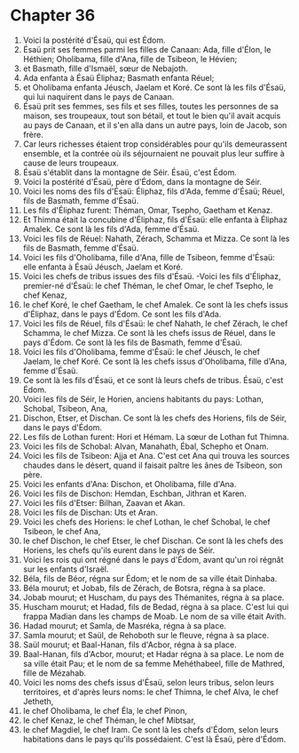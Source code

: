 # Chapter 36

1. Voici la postérité d'Ésaü, qui est Édom.
2. Ésaü prit ses femmes parmi les filles de Canaan: Ada, fille d'Élon, le Héthien; Oholibama, fille d'Ana, fille de Tsibeon, le Hévien;
3. et Basmath, fille d'Ismaël, sœur de Nebajoth.
4. Ada enfanta à Ésaü Éliphaz; Basmath enfanta Réuel;
5. et Oholibama enfanta Jéusch, Jaelam et Koré. Ce sont là les fils d'Ésaü, qui lui naquirent dans le pays de Canaan.
6. Ésaü prit ses femmes, ses fils et ses filles, toutes les personnes de sa maison, ses troupeaux, tout son bétail, et tout le bien qu'il avait acquis au pays de Canaan, et il s'en alla dans un autre pays, loin de Jacob, son frère.
7. Car leurs richesses étaient trop considérables pour qu'ils demeurassent ensemble, et la contrée où ils séjournaient ne pouvait plus leur suffire à cause de leurs troupeaux.
8. Ésaü s'établit dans la montagne de Séir. Ésaü, c'est Édom.
9. Voici la postérité d'Ésaü, père d'Édom, dans la montagne de Séir.
10. Voici les noms des fils d'Ésaü: Éliphaz, fils d'Ada, femme d'Ésaü; Réuel, fils de Basmath, femme d'Ésaü.
11. Les fils d'Éliphaz furent: Théman, Omar, Tsepho, Gaetham et Kenaz.
12. Et Thimna était la concubine d'Éliphaz, fils d'Ésaü: elle enfanta à Éliphaz Amalek. Ce sont là les fils d'Ada, femme d'Ésaü.
13. Voici les fils de Réuel: Nahath, Zérach, Schamma et Mizza. Ce sont là les fils de Basmath, femme d'Ésaü.
14. Voici les fils d'Oholibama, fille d'Ana, fille de Tsibeon, femme d'Ésaü: elle enfanta à Ésaü Jéusch, Jaelam et Koré.
15. Voici les chefs de tribus issues des fils d'Ésaü. -Voici les fils d'Éliphaz, premier-né d'Ésaü: le chef Théman, le chef Omar, le chef Tsepho, le chef Kenaz,
16. le chef Koré, le chef Gaetham, le chef Amalek. Ce sont là les chefs issus d'Éliphaz, dans le pays d'Édom. Ce sont les fils d'Ada.
17. Voici les fils de Réuel, fils d'Ésaü: le chef Nahath, le chef Zérach, le chef Schamma, le chef Mizza. Ce sont là les chefs issus de Réuel, dans le pays d'Édom. Ce sont là les fils de Basmath, femme d'Ésaü.
18. Voici les fils d'Oholibama, femme d'Ésaü: le chef Jéusch, le chef Jaelam, le chef Koré. Ce sont là les chefs issus d'Oholibama, fille d'Ana, femme d'Ésaü.
19. Ce sont là les fils d'Ésaü, et ce sont là leurs chefs de tribus. Ésaü, c'est Édom.
20. Voici les fils de Séir, le Horien, anciens habitants du pays: Lothan, Schobal, Tsibeon, Ana,
21. Dischon, Etser, et Dischan. Ce sont là les chefs des Horiens, fils de Séir, dans le pays d'Édom.
22. Les fils de Lothan furent: Hori et Hémam. La sœur de Lothan fut Thimna.
23. Voici les fils de Schobal: Alvan, Manahath, Ébal, Schepho et Onam.
24. Voici les fils de Tsibeon: Ajja et Ana. C'est cet Ana qui trouva les sources chaudes dans le désert, quand il faisait paître les ânes de Tsibeon, son père.
25. Voici les enfants d'Ana: Dischon, et Oholibama, fille d'Ana.
26. Voici les fils de Dischon: Hemdan, Eschban, Jithran et Karen.
27. Voici les fils d'Etser: Bilhan, Zaavan et Akan.
28. Voici les fils de Dischan: Uts et Aran.
29. Voici les chefs des Horiens: le chef Lothan, le chef Schobal, le chef Tsibeon, le chef Ana,
30. le chef Dischon, le chef Etser, le chef Dischan. Ce sont là les chefs des Horiens, les chefs qu'ils eurent dans le pays de Séir.
31. Voici les rois qui ont régné dans le pays d'Édom, avant qu'un roi régnât sur les enfants d'Israël.
32. Béla, fils de Béor, régna sur Édom; et le nom de sa ville était Dinhaba.
33. Béla mourut; et Jobab, fils de Zérach, de Botsra, régna à sa place.
34. Jobab mourut; et Huscham, du pays des Thémanites, régna à sa place.
35. Huscham mourut; et Hadad, fils de Bedad, régna à sa place. C'est lui qui frappa Madian dans les champs de Moab. Le nom de sa ville était Avith.
36. Hadad mourut; et Samla, de Masréka, régna à sa place.
37. Samla mourut; et Saül, de Rehoboth sur le fleuve, régna à sa place.
38. Saül mourut; et Baal-Hanan, fils d'Acbor, régna à sa place.
39. Baal-Hanan, fils d'Acbor, mourut; et Hadar régna à sa place. Le nom de sa ville était Pau; et le nom de sa femme Mehéthabeel, fille de Mathred, fille de Mézahab.
40. Voici les noms des chefs issus d'Ésaü, selon leurs tribus, selon leurs territoires, et d'après leurs noms: le chef Thimna, le chef Alva, le chef Jetheth,
41. le chef Oholibama, le chef Éla, le chef Pinon,
42. le chef Kenaz, le chef Théman, le chef Mibtsar,
43. le chef Magdiel, le chef Iram. Ce sont là les chefs d'Édom, selon leurs habitations dans le pays qu'ils possédaient. C'est là Ésaü, père d'Édom.

